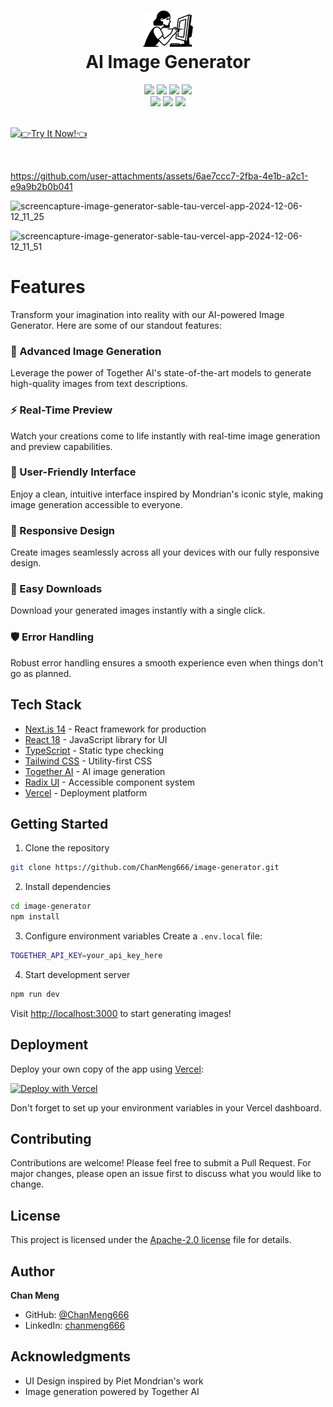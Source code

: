 <div align="center">
 <h1> <img src="/public/logo.svg" width="80px"><br/>AI Image Generator</h1>
 <img src="https://img.shields.io/badge/Next.js%2014-black?style=for-the-badge&logo=next.js&logoColor=white"/>
 <img src="https://img.shields.io/badge/React%2018-20232A?style=for-the-badge&logo=react&logoColor=61DAFB"/>
 <img src="https://img.shields.io/badge/TypeScript-007ACC?style=for-the-badge&logo=typescript&logoColor=white"/>
 <img src="https://img.shields.io/badge/Tailwind-38B2AC?style=for-the-badge&logo=tailwind-css&logoColor=white"/>
 <br/>
 <img src="https://img.shields.io/website?style=flat&url=https%3A%2F%2Fimage-generator.vercel.app/"/>
 <img src="https://img.shields.io/github/license/ChanMeng666/image-generator?style=flat"/>
 <img src="https://img.shields.io/github/package-json/v/ChanMeng666/image-generator?style=flat"/>
</div>

<br/>

[![👉Try It Now!👈](https://gradient-svg-generator.vercel.app/api/svg?text=%F0%9F%91%89Try%20It%20Now!%F0%9F%91%88&color=000000&height=60&gradientType=radial&duration=6s&color0=ffffff&template=pride-rainbow)](https://image-generator-sable-tau.vercel.app/)

<br/>

https://github.com/user-attachments/assets/6ae7ccc7-2fba-4e1b-a2c1-e9a9b2b0b041


![screencapture-image-generator-sable-tau-vercel-app-2024-12-06-12_11_25](https://github.com/user-attachments/assets/d9abd50c-8b07-45ce-b360-367a89ae9e3b)

![screencapture-image-generator-sable-tau-vercel-app-2024-12-06-12_11_51](https://github.com/user-attachments/assets/d5c54d22-122e-4775-9767-a3ca1045b0ef)

# Features

Transform your imagination into reality with our AI-powered Image Generator. Here are some of our standout features:

### 🎨 Advanced Image Generation
Leverage the power of Together AI's state-of-the-art models to generate high-quality images from text descriptions.

### ⚡ Real-Time Preview
Watch your creations come to life instantly with real-time image generation and preview capabilities.

### 🎯 User-Friendly Interface
Enjoy a clean, intuitive interface inspired by Mondrian's iconic style, making image generation accessible to everyone.

### 📱 Responsive Design
Create images seamlessly across all your devices with our fully responsive design.

### 💾 Easy Downloads
Download your generated images instantly with a single click.

### 🛡️ Error Handling
Robust error handling ensures a smooth experience even when things don't go as planned.

## Tech Stack

- [Next.js 14](https://nextjs.org/) - React framework for production
- [React 18](https://reactjs.org/) - JavaScript library for UI
- [TypeScript](https://www.typescriptlang.org/) - Static type checking
- [Tailwind CSS](https://tailwindcss.com/) - Utility-first CSS
- [Together AI](https://together.ai/) - AI image generation
- [Radix UI](https://www.radix-ui.com/) - Accessible component system
- [Vercel](https://vercel.com/) - Deployment platform

## Getting Started

1. Clone the repository
```bash
git clone https://github.com/ChanMeng666/image-generator.git
```

2. Install dependencies
```bash
cd image-generator
npm install
```

3. Configure environment variables
Create a `.env.local` file:
```bash
TOGETHER_API_KEY=your_api_key_here
```

4. Start development server
```bash
npm run dev
```

Visit [http://localhost:3000](http://localhost:3000) to start generating images!

## Deployment

Deploy your own copy of the app using [Vercel](https://vercel.com):

[![Deploy with Vercel](https://vercel.com/button)](https://vercel.com/new/git/external?repository-url=https%3A%2F%2Fgithub.com%2FChanMeng666%2Fimage-generator)

Don't forget to set up your environment variables in your Vercel dashboard.

## Contributing

Contributions are welcome! Please feel free to submit a Pull Request. For major changes, please open an issue first to discuss what you would like to change.

## License

This project is licensed under the [Apache-2.0 license](LICENSE) file for details.

## Author

**Chan Meng**
- GitHub: [@ChanMeng666](https://github.com/ChanMeng666)
- LinkedIn: [chanmeng666](https://linkedin.com/in/chanmeng666)

## Acknowledgments

- UI Design inspired by Piet Mondrian's work
- Image generation powered by Together AI
